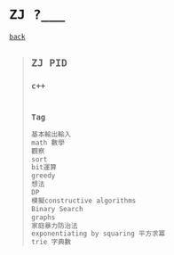 # `ZJ ?___`

[`back`](../)

> ## `ZJ PID`<br>
> ### `c++`
> ```c++
> ```
> ### `Tag`  
> ```txt
> 基本輸出輸入
> math 數學
> 觀察
> sort
> bit運算
> greedy
> 想法
> DP
> 模擬constructive algorithms
> Binary Search
> graphs
> 家庭暴力防治法
> exponentiating by squaring 平方求冪
> trie 字典數
> ```

<link id="style_css" rel="stylesheet" type="text/css" href="/OJ_ans/style.css">
